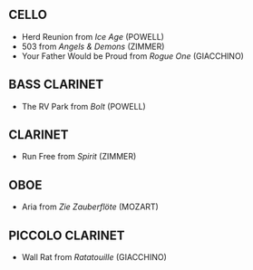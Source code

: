 ## CELLO
- Herd Reunion from *Ice Age* (POWELL)
- 503 from *Angels & Demons* (ZIMMER)
- Your Father Would be Proud from *Rogue One* (GIACCHINO)

## BASS CLARINET
- The RV Park from *Bolt* (POWELL)

## CLARINET
- Run Free from *Spirit* (ZIMMER)

## OBOE
- Aria from *Zie Zauberflöte* (MOZART)

## PICCOLO CLARINET
- Wall Rat from *Ratatouille* (GIACCHINO)

